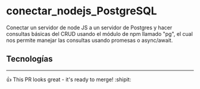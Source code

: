 # conectar_nodejs_PostgreSQL
Conectar un servidor de node JS a un servidor de Postgres y hacer consultas básicas del CRUD usando el módulo de npm llamado "pg", el cual nos permite manejar las consultas usando promesas o async/await.

## Tecnologías
***

:+1: This PR looks great - it's ready to merge! :shipit:
